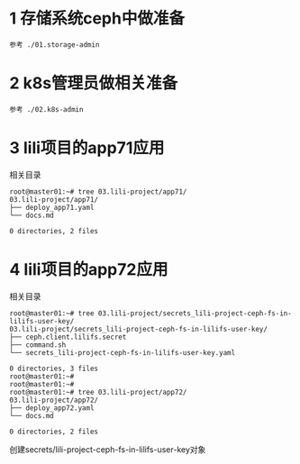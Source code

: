 # 1 存储系统ceph中做准备
```
参考 ./01.storage-admin
```

# 2 k8s管理员做相关准备
```
参考 ./02.k8s-admin
```

# 3 lili项目的app71应用
相关目录
```
root@master01:~# tree 03.lili-project/app71/
03.lili-project/app71/
├── deploy_app71.yaml
└── docs.md

0 directories, 2 files
```


# 4 lili项目的app72应用
相关目录
```
root@master01:~# tree 03.lili-project/secrets_lili-project-ceph-fs-in-lilifs-user-key/
03.lili-project/secrets_lili-project-ceph-fs-in-lilifs-user-key/
├── ceph.client.lilifs.secret
├── command.sh
└── secrets_lili-project-ceph-fs-in-lilifs-user-key.yaml

0 directories, 3 files
root@master01:~#
root@master01:~#
root@master01:~# tree 03.lili-project/app72/
03.lili-project/app72/
├── deploy_app72.yaml
└── docs.md

0 directories, 2 files
```

创建secrets/lili-project-ceph-fs-in-lilifs-user-key对象
```

```


